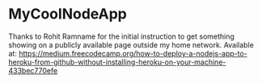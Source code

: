 # MyCoolNodeApp
Thanks to Rohit Ramname for the initial instruction to get something showing on a publicly available page outside my home network. Available at: https://medium.freecodecamp.org/how-to-deploy-a-nodejs-app-to-heroku-from-github-without-installing-heroku-on-your-machine-433bec770efe
